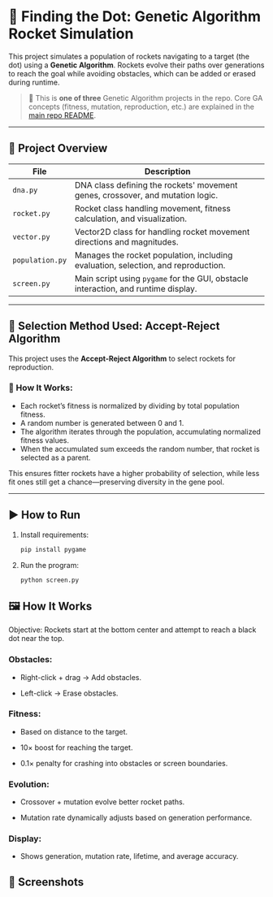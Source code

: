 # 🚀 Finding the Dot: Genetic Algorithm Rocket Simulation

This project simulates a population of rockets navigating to a target (the dot) using a **Genetic Algorithm**. Rockets evolve their paths over generations to reach the goal while avoiding obstacles, which can be added or erased during runtime.

> 📁 This is **one of three** Genetic Algorithm projects in the repo. Core GA concepts (fitness, mutation, reproduction, etc.) are explained in the [main repo README](../README.md).

---

## 📂 Project Overview

| File | Description |
|------|-------------|
| `dna.py` | DNA class defining the rockets' movement genes, crossover, and mutation logic. |
| `rocket.py` | Rocket class handling movement, fitness calculation, and visualization. |
| `vector.py` | Vector2D class for handling rocket movement directions and magnitudes. |
| `population.py` | Manages the rocket population, including evaluation, selection, and reproduction. |
| `screen.py` | Main script using `pygame` for the GUI, obstacle interaction, and runtime display. |

---

## 🎯 Selection Method Used: **Accept-Reject Algorithm**

This project uses the **Accept-Reject Algorithm** to select rockets for reproduction.

### 🧠 How It Works:

- Each rocket’s fitness is normalized by dividing by total population fitness.
- A random number is generated between 0 and 1.
- The algorithm iterates through the population, accumulating normalized fitness values.
- When the accumulated sum exceeds the random number, that rocket is selected as a parent.

This ensures fitter rockets have a higher probability of selection, while less fit ones still get a chance—preserving diversity in the gene pool.

---

## ▶️ How to Run

1. Install requirements:
   ```bash
   pip install pygame
2. Run the program:
   ```bash
   python screen.py
## 🖼️ How It Works
Objective: Rockets start at the bottom center and attempt to reach a black dot near the top.

### Obstacles:

- Right-click + drag → Add obstacles.

- Left-click → Erase obstacles.

### Fitness:

- Based on distance to the target.

- 10× boost for reaching the target.

- 0.1× penalty for crashing into obstacles or screen boundaries.

### Evolution:

- Crossover + mutation evolve better rocket paths.

- Mutation rate dynamically adjusts based on generation performance.

### Display:

- Shows generation, mutation rate, lifetime, and average accuracy.

## 📸 Screenshots
